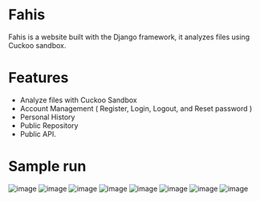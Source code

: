 # Fahis
Fahis is a website built with the Django framework, it analyzes files
using Cuckoo sandbox.
# Features  
- Analyze files with Cuckoo Sandbox
- Account Management ( Register, Login, Logout, and
Reset password )
- Personal History
- Public Repository
- Public API.
# Sample run
![image](https://user-images.githubusercontent.com/121561626/227507204-514a2b36-1dbe-4cf3-92f1-8022921ad6e5.png)
![image](https://user-images.githubusercontent.com/121561626/227507321-d119004c-8828-43a3-bd2d-6a5434b74fc9.png)
![image](https://user-images.githubusercontent.com/121561626/227509733-afad2e8b-0aa7-41d9-a57c-9d412d00f303.png)
![image](https://user-images.githubusercontent.com/121561626/227509868-1616887f-c915-4ff0-bf17-73fbac6e6188.png)
![image](https://user-images.githubusercontent.com/93190617/227510622-2b105519-b1d1-476c-bcad-aff640c342b1.png)
![image](https://user-images.githubusercontent.com/93190617/227511199-92979ed5-ff27-4146-ac6e-8e2713ae0acd.png)
![image](https://user-images.githubusercontent.com/93190617/227511283-be260a23-8032-48d1-ad68-c7c119218992.png)
![image](https://user-images.githubusercontent.com/93190617/227511356-225af547-a0d5-4146-aeaf-6eeb4fbb3a63.png)

